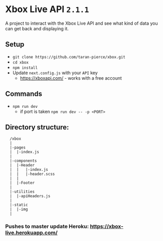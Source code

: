 # Xbox Live API `2.1.1`
A project to interact with the Xbox Live API and see what kind of data you can get back and displaying it.

## Setup
* `git clone https://github.com/taran-pierce/xbox.git`
* `cd xbox`
* `npm install`
* Update `next.config.js` with your `API` key
  * https://xboxapi.com/ - works with a free account

## Commands
* `npm run dev`
  * if port is taken `npm run dev -- -p <PORT>`

## Directory structure:
```
  /xbox
  |
  |-pages
  |  |-index.js
  |
  |-components
  |  |-Header
  |  |   |-index.js
  |  |   |-header.scss
  |  |
  |  |-Footer
  |
  |-utilities
  |  |-apiHeaders.js
  |
  |-static
  |  |-img
  |
```
### Pushes to master update Heroku: https://xbox-live.herokuapp.com/